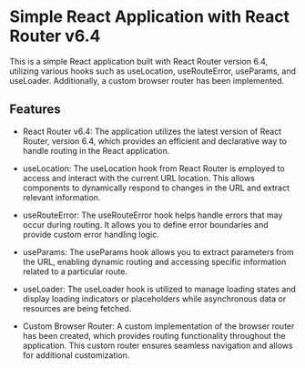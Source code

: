 # Simple React Application with React Router v6.4
This is a simple React application built with React Router version 6.4, utilizing various hooks such as useLocation, useRouteError, useParams, and useLoader. Additionally, a custom browser router has been implemented.

## Features
- React Router v6.4: The application utilizes the latest version of React Router, version 6.4, which provides an efficient and declarative way to handle routing in the React application.

- useLocation: The useLocation hook from React Router is employed to access and interact with the current URL location. This allows components to dynamically respond to changes in the URL and extract relevant information.

- useRouteError: The useRouteError hook helps handle errors that may occur during routing. It allows you to define error boundaries and provide custom error handling logic.

- useParams: The useParams hook allows you to extract parameters from the URL, enabling dynamic routing and accessing specific information related to a particular route.

- useLoader: The useLoader hook is utilized to manage loading states and display loading indicators or placeholders while asynchronous data or resources are being fetched.

- Custom Browser Router: A custom implementation of the browser router has been created, which provides routing functionality throughout the application. This custom router ensures seamless navigation and allows for additional customization.